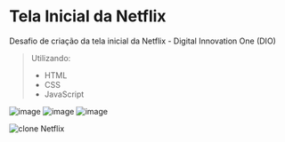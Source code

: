 # Tela Inicial da Netflix

Desafio de criação da tela inicial da Netflix - Digital Innovation One (DIO)

>Utilizando:
>- HTML
>- CSS
>- JavaScript


![image](https://user-images.githubusercontent.com/82722083/120558773-587df700-c3d6-11eb-97e3-3c3627fe8ae8.png)  ![image](https://user-images.githubusercontent.com/82722083/120558970-9b3fcf00-c3d6-11eb-959e-574c4d3872f1.png) ![image](https://user-images.githubusercontent.com/82722083/120559104-cd513100-c3d6-11eb-9b4e-bbf96ac346d3.png)

![clone Netflix](https://user-images.githubusercontent.com/82722083/120560095-8a905880-c3d8-11eb-975d-57244201c552.gif)



